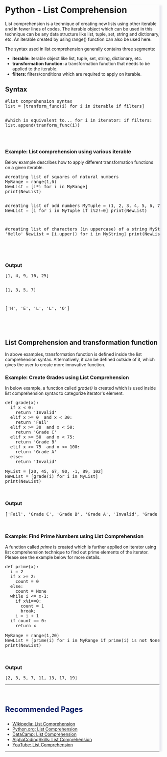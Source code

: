 

<!DOCTYPE html>
<html lang="en-US">
<head>
<meta charset="utf-8">
<meta name="keywords" content="Python List Comprehension"/>
<meta name="Description" content="Python List Comprehension"/>
      
<meta name="viewport" content="width=device-width, initial-scale=1, shrink-to-fit=no">
<link rel="stylesheet" href="https://stackpath.bootstrapcdn.com/bootstrap/4.3.1/css/bootstrap.min.css" integrity="sha384-ggOyR0iXCbMQv3Xipma34MD+dH/1fQ784/j6cY/iJTQUOhcWr7x9JvoRxT2MZw1T" crossorigin="anonymous">

</head>
<body>


<div class="container-fluid pt-2 pb-2 pl-4 pr-4">
<div class="row">
<div class="col-lg-2 d-none d-lg-block">
  
</div>
<div class="col-lg-8 p-2 bg-white" style=" box-shadow: 10px 0 5px -2px hsl(240, 20%, 93%);"> 


<h1><strong>Python - List Comprehension</strong></h1>

<p>List comprehension is a technique of creating new lists using other iterable and in fewer lines of codes. The iterable object which can be used in this technique can be any data structure like list, tuple, set, string and dictionary, etc. An iterable created by using range() function can also be used here.</p>
<p>The syntax used in list comprehension generally contains three segments:<p>
<ul>
<li><strong>iterable: </strong>iterable object like list, tuple, set, string, dictionary, etc.</li>
<li><strong>transformation function: </strong>a transformation function that needs to be applied to the iterable.</li>
<li><strong>filters: </strong>filters/conditions which are required to apply on iterable.</li>
</ul>

<h2>Syntax</h2>
<pre class="prettyprint notranslate">
#list comprehension syntax
list = [tranform_func(i) for i in iterable if filters]

#which is equivalent to...
for i in iterator:
  if filters:
    list.append(tranform_func(i))
</pre>
<br>


<h3>Example: List comprehension using various iterable</h3>
<p>Below example describes how to apply different transformation functions on a given iterable.</p>	
<pre class="prettyprint notranslate">
#creating list of squares of natural numbers
MyRange = range(1,6)
NewList = [i*i for i in MyRange]
print(NewList)

#creating list of odd numbers
MyTuple = (1, 2, 3, 4, 5, 6, 7, 8)
NewList = [i for i in MyTuple if i%2!=0]
print(NewList)


#creating list of characters (in uppercase) of a string 
MyString = 'Hello'
NewList = [i.upper() for i in MyString]
print(NewList)

</pre>
<br>

<h3>Output</h3>	
<pre class="prettyprint notranslate">
[1, 4, 9, 16, 25]

[1, 3, 5, 7]

['H', 'E', 'L', 'L', 'O']

</pre>
<br>

<h2>List Comprehension and transformation function</h2>
<p>In above examples, transformation function is defined inside the list comprehension syntax. Alternatively, it can be defined outside of it, which gives the user to create more innovative function.</p>
<h3>Example: Create Grades using List Comprehension</h3>
<p>In below example, a function called <i>grade()</i> is created which is used inside list comprehension syntax to categorize iterator's element.</p>
  
<pre class="prettyprint notranslate">
def grade(x):
  if x &lt; 0:
    return 'Invalid'
  elif x &gt;= 0  and x &lt; 30:
    return 'Fail'
  elif x &gt;= 30  and x &lt; 50:
    return 'Grade C'
  elif x &gt;= 50  and x &lt; 75:
    return 'Grade B'
  elif x &gt;= 75  and x &lt;= 100:
    return 'Grade A'
  else:
    return 'Invalid'

MyList = [20, 45, 67, 90, -1, 89, 102]
NewList = [grade(i) for i in MyList]
print(NewList)
</pre>

<br>
<h3>Output</h3>    
<pre class="prettyprint notranslate">
['Fail', 'Grade C', 'Grade B', 'Grade A', 'Invalid', 'Grade A', 'Invalid']
</pre>

<br>
<h3>Example: Find Prime Numbers using List Comprehension</h3>
<p>A function called <i>prime</i> is created which is further applied on iterator using list comprehension technique to find out prime elements of the iterator. Please see the example below for more details.</p>
   
<pre class="prettyprint notranslate">
def prime(x):
  i = 2
  if x &gt;= 2: 
    count = 0 
  else: 
    count = None
  while i &lt;= x-1:
    if x%i==0:
      count = 1
      break;
    i = i + 1
  if count == 0:
    return x

MyRange = range(1,20)
NewList = [prime(i) for i in MyRange if prime(i) is not None]
print(NewList)
</pre>
<br>
<h3>Output</h3>   
<pre class="prettyprint notranslate">
[2, 3, 5, 7, 11, 13, 17, 19]
</pre>
<hr class="m-0">
<br><div class="recommend p-0 m-0 pl-2">
  <h3 style="color: hsl(225, 100%, 20%); font-size: 24px;">Recommended Pages</h3>
  <ul>
  <li><a href="https://en.wikipedia.org/wiki/List_comprehension">Wikipedia: List Comprehension</a></li>
  <li><a href="https://docs.python.org/3/tutorial/datastructures.html#tut-listcomps">Python.org: List Comprehension</a></li>
  <li><a href="https://www.datacamp.com/community/tutorials/python-list-comprehension">DataCamp: List Comprehension</a></li>
  <li><a href="https://alphacodingskills.com/python/pages/python-list-comprehension.php">AlphaCodingSkills: List Comprehension</a></li>
  <li><a href="https://www.youtube.com/watch?v=1HlyKKiGg-4">YouTube: List Comprehension</a></li>
  </ul>
</div>
<hr class="m-0 mt-3">
</div> 
<div class="col-lg-2 d-none d-lg-block"> 

 </div>
 </div>
</div>

</body>
</html>
